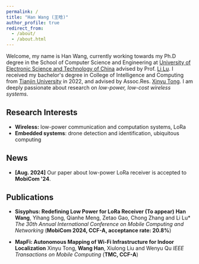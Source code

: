 ```yaml
---
permalink: /
title: "Han Wang (王晗)"
author_profile: true
redirect_from: 
  - /about/
  - /about.html
---
```


Welcome, my name is Han Wang, currently working towards my Ph.D degree in the School of Computer Science and Engineering at [University of Electronic Science and Technology of China](https://en.uestc.edu.cn/) advised by Prof. [Li Lu](https://www.en.scse.uestc.edu.cn/info/1085/2182.htm). I received my bachelor's degree in College of Intelligence and Computing from [Tianjin University](https://www.tju.edu.cn/english/index.htm) in 2022, and advised by Assoc.Res. [Xinyu Tong](http://cic.tju.edu.cn/faculty/tongxinyu/index.html). I am deeply passionate about research on *low-power, low-cost wireless systems*.

## Research Interests

- **Wireless:** low-power communication and computation systems, LoRa
- **Embedded systems**: drone detection and identification, ubiquitous computing

## News

- **[Aug. 2024]** Our paper about low-power LoRa receiver is accepted to **MobiCom '24**.

## Publications

- **Sisyphus: Redefining Low Power for LoRa Receiver (To appear)**
   **Han Wang**, Yihang Song, Qianhe Meng, Zetao Gao, Chong Zhang and Li Lu*
   *The 30th Annual International Conference on Mobile Computing and Networking*  (**MobiCom 2024, CCF-A, acceptance rate: 20.8%**)

- **MapFi: Autonomous Mapping of Wi-Fi Infrastructure for Indoor Localization**
   Xinyu Tong, **Wang Han**, Xiulong Liu and Wenyu Qu
   *IEEE Transactions on Mobile Computing* (**TMC, CCF-A**)

   
   
   
   
   
